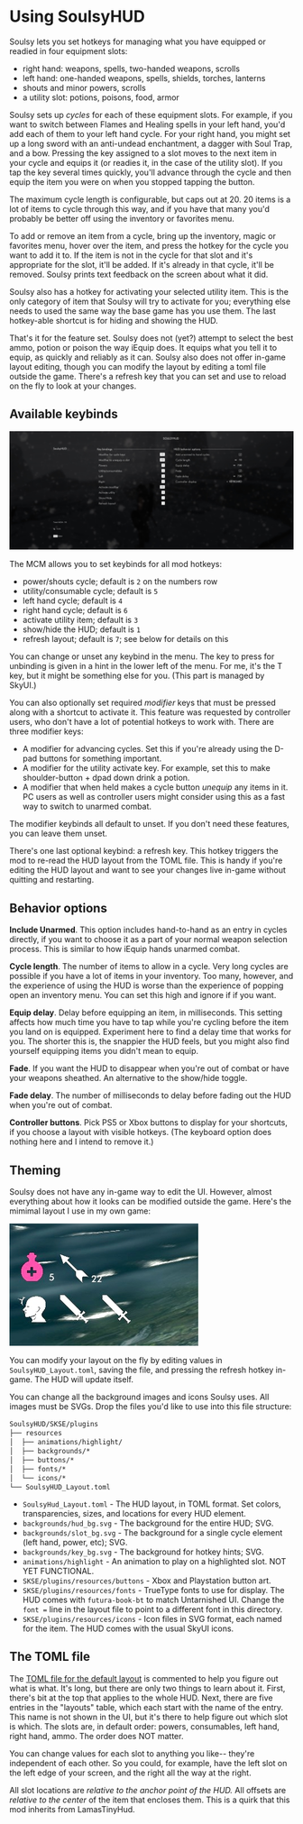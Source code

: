 # Using SoulsyHUD

Soulsy lets you set hotkeys for managing what you have equipped or readied in four equipment slots:

- right hand: weapons, spells, two-handed weapons, scrolls
- left hand: one-handed weapons, spells, shields, torches, lanterns
- shouts and minor powers, scrolls
- a utility slot: potions, poisons, food, armor

Soulsy sets up _cycles_ for each of these equipment slots. For example, if you want to switch between Flames and Healing spells in your left hand, you'd add each of them to your left hand cycle. For your right hand, you might set up a long sword with an anti-undead enchantment, a dagger with Soul Trap, and a bow. Pressing the key assigned to a slot moves to the next item in your cycle and equips it (or readies it, in the case of the utility slot). If you tap the key several times quickly, you'll advance through the cycle and then equip the item you were on when you stopped tapping the button.

The maximum cycle length is configurable, but caps out at 20. 20 items is a lot of items to cycle through this way, and if you have that many you'd probably be better off using the inventory or favorites menu.

To add or remove an item from a cycle, bring up the inventory, magic or favorites menu, hover over the item, and press the hotkey for the cycle you want to add it to. If the item is not in the cycle for that slot and it's appropriate for the slot, it'll be added. If it's already in that cycle, it'll be removed. Soulsy prints text feedback on the screen about what it did.

Soulsy also has a hotkey for activating your selected utility item. This is the only category of item that Soulsy will try to activate for you; everything else needs to used the same way the base game has you use them. The last hotkey-able shortcut is for hiding and showing the HUD.

That's it for the feature set. Soulsy does not (yet?) attempt to select the best ammo, potion or poison the way iEquip does. It equips what you tell it to equip, as quickly and reliably as it can. Soulsy also does not offer in-game layout editing, though you can modify the layout by editing a toml file outside the game. There's a refresh key that you can set and use to reload on the fly to
look at your changes.

## Available keybinds

![MCM options](./mcm_options.jpg)

The MCM allows you to set keybinds for all mod hotkeys:

- power/shouts cycle; default is `2` on the numbers row
- utility/consumable cycle; default is `5`
- left hand cycle; default is `4`
- right hand cycle; default is `6`
- activate utility item; default is `3`
- show/hide the HUD; default is `1`
- refresh layout; default is `7`; see below for details on this

You can change or unset any keybind in the menu. The key to press for unbinding is given in a hint in the lower left of the menu. For me, it's the T key, but it might be something else for you. (This part is managed by SkyUI.)

You can also optionally set required _modifier_ keys that must be pressed along with a shortcut to activate it. This feature was requested by controller users, who don't have a lot of potential hotkeys to work with. There are three modifier keys:

- A modifier for advancing cycles. Set this if you're already using the D-pad buttons for something important.
- A modifier for the utility activate key. For example, set this to make shoulder-button + dpad down drink a potion.
- A modifier that when held makes a cycle button _unequip_ any items in it. PC users as well as controller users might consider using this as a fast way to switch to unarmed combat.

The modifier keybinds all default to unset. If you don't need these features, you can leave them unset.

There's one last optional keybind: a refresh key. This hotkey triggers the mod to re-read the HUD layout from the TOML file. This is handy if you're editing the HUD layout and want to see your changes live in-game without quitting and restarting.

## Behavior options

__Include Unarmed__. This option includes hand-to-hand as an entry in cycles directly, if you want to choose it as a part of your normal weapon selection process. This is similar to how iEquip hands unarmed combat.

__Cycle length__. The number of items to allow in a cycle. Very long cycles are possible if you have a lot of items in your inventory. Too many, however, and the experience of using the HUD is worse than the experience of popping open an inventory menu. You can set this high and ignore if if you want.

__Equip delay__. Delay before equipping an item, in milliseconds. This setting affects how much time you have to tap while you're cycling before the item you land on is equipped. Experiment here to find a delay time that works for you. The shorter this is, the snappier the HUD feels, but you might also find yourself equipping items you didn't mean to equip.

__Fade__. If you want the HUD to disappear when you're out of combat or have your weapons sheathed. An alternative to the show/hide toggle.

__Fade delay__. The number of milliseconds to delay before fading out the HUD when you're out of combat.

__Controller buttons__. Pick PS5 or Xbox buttons to display for your shortcuts, if you choose a layout with visible hotkeys. (The keyboard option does nothing here and I intend to remove it.)

## Theming

Soulsy does not have any in-game way to edit the UI. However, almost everything about how it looks can be modified outside the game. Here's the mimimal layout I use in my own game:

![mimimal layout, bottom left corner](./minimal-layout.jpeg)

You can modify your layout on the fly by editing values in `SoulsyHUD_Layout.toml`, saving the file, and pressing the refresh hotkey in-game. The HUD will update itself.

You can change all the background images and icons Soulsy uses. All images must be SVGs. Drop the files you'd  like to use into this file structure:

```text
SoulsyHUD/SKSE/plugins
├── resources
│  ├── animations/highlight/
│  ├── backgrounds/*
│  ├── buttons/*
│  ├── fonts/*
│  └── icons/*
└── SoulsyHUD_Layout.toml
```

- `SoulsyHud_Layout.toml` - The HUD layout, in TOML format. Set colors, transparencies, sizes, and locations for every HUD element.
- `backgrounds/hud_bg.svg` - The background for the entire HUD; SVG.
- `backgrounds/slot_bg.svg` - The background for a single cycle element (left hand, power, etc); SVG.
- `backgrounds/key_bg.svg` - The background for hotkey hints; SVG.
- `animations/highlight` - An animation to play on a highlighted slot. NOT YET FUNCTIONAL.
- `SKSE/plugins/resources/buttons` - Xbox and Playstation button art.
- `SKSE/plugins/resources/fonts` - TrueType fonts to use for display. The HUD comes with `futura-book-bt` to match Untarnished UI. Change the `font =` line in the layout file to point to a different font in this directory.
- `SKSE/plugins/resources/icons` - Icon files in SVG format, each named for the item. The HUD comes with the usual SkyUI icons.

## The TOML file

The [TOML file for the default layout](../data/SKSE/plugins/SoulsyHUD_Layout.toml) is commented to help you figure out what is what. It's long, but there are only two things to learn about it. First, there's bit at the top that applies to the whole HUD. Next, there are five entries in the "layouts" table, which each start with the name of the entry. This name is not shown in the UI, but it's there to help figure out which slot is which. The slots are, in default order: powers, consumables, left hand, right hand, ammo. The order does NOT matter.

You can change values for each slot to anything you like-- they're independent of each other. So you could, for example, have the left slot on the left edge of your screen, and the right all the way at the right.

All slot locations are *relative to the anchor point of the HUD.* All offsets are *relative to the center* of the item that encloses them. This is a quirk that this mod inherits from LamasTinyHud.
